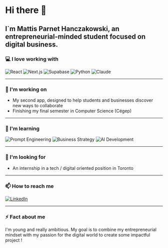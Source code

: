 # Hi there 👋

## I`m Mattis Parnet Hanczakowski, an entrepreneurial-minded student focused on digital business.

### 💻 I love working with
![React](https://img.shields.io/badge/-React-61DAFB?style=flat&logo=react&logoColor=000)
![Next.js](https://img.shields.io/badge/-Next.js-000000?style=flat&logo=next.js&logoColor=fff)
![Supabase](https://img.shields.io/badge/-Supabase-3ECF8E?style=flat&logo=supabase&logoColor=fff)
![Python](https://img.shields.io/badge/-Python-3776AB?style=flat&logo=python&logoColor=fff)
![Claude](https://img.shields.io/badge/-Claude-D97757?logo=claude&logoColor=fff)

---

### 🚀 I'm working on
- My second app, designed to help students and businesses discover new ways to collaborate  
- Finishing my final semester in Computer Science (Cégep)

---

### 🌱 I'm learning
![Prompt Engineering](https://img.shields.io/badge/-Prompt%20Engineering-8A2BE2?style=flat&logo=openai&logoColor=fff)
![Business Strategy](https://img.shields.io/badge/-Business%20Model%20Optimization-2E8B57?style=flat&logo=briefcase&logoColor=fff)
![AI Development](https://img.shields.io/badge/-AI%20Driven%20Coding-FF4500?style=flat&logo=artificial-intelligence&logoColor=fff)

---

### 🤝 I'm looking for
- An internship in a tech / digital oriented position in Toronto

---

### 📫 How to reach me
[![LinkedIn](https://img.shields.io/badge/-LinkedIn-0077B5?style=flat&logo=linkedin&logoColor=fff)](https://linkedin.com/in/mattis-parnet-hanczakowski-46a1ba362)  

---

### ⚡ Fact about me
I'm young and really ambitious.
My goal is to combine my entrepreneurial mindset with my passion for the digital world to create some impactful project !
